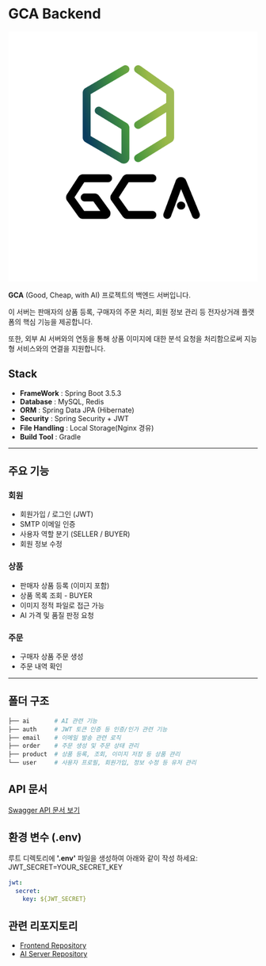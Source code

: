 # GCA Backend
![로고](docs/GCA_full.png)

**GCA** (Good, Cheap, with AI) 프로젝트의 백엔드 서버입니다.

이 서버는 판매자의 상품 등록, 구매자의 주문 처리, 회원 정보 관리 등 전자상거래 플랫폼의 핵심 기능을 제공합니다.

또한, 외부 AI 서버와의 연동을 통해 상품 이미지에 대한 분석 요청을 처리함으로써 지능형 서비스와의 연결을 지원합니다.

## Stack
- **FrameWork** : Spring Boot 3.5.3
- **Database** : MySQL, Redis
- **ORM** : Spring Data JPA (Hibernate)
- **Security** : Spring Security + JWT
- **File Handling** : Local Storage(Nginx 경유)
- **Build Tool** : Gradle

---

## 주요 기능

### 회원
- 회원가입 / 로그인 (JWT)
- SMTP 이메일 인증 
- 사용자 역할 분기 (SELLER / BUYER)
- 회원 정보 수정

### 상품
- 판매자 상품 등록 (이미지 포함)
- 상품 목록 조회 - BUYER
- 이미지 정적 파일로 접근 가능
- AI 가격 및 품질 판정 요청

### 주문
- 구매자 상품 주문 생성
- 주문 내역 확인
---

## 폴더 구조

~~~bash
├── ai       # AI 관련 기능
├── auth     # JWT 토큰 인증 등 인증/인가 관련 기능
├── email    # 이메일 발송 관련 로직
├── order    # 주문 생성 및 주문 상태 관리
├── product  # 상품 등록, 조회, 이미지 저장 등 상품 관리
└── user     # 사용자 프로필, 회원가입, 정보 수정 등 유저 관리
~~~


## API 문서
[Swagger API 문서 보기](http://34.64.226.141/swagger-ui/index.html)

## 환경 변수 (.env)
루트 디렉토리에 **'.env'** 파일을 생성하여 아래와 같이 작성 하세요:
JWT_SECRET=YOUR_SECRET_KEY

~~~yaml
jwt:
  secret: 
    key: ${JWT_SECRET}
~~~

## 관련 리포지토리

- [Frontend Repository](https://github.com/gwxodn020/US-Code)
- [AI Server Repository](https://github.com/LifeIsMoment/agriculture-ai-project)